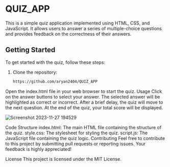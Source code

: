# QUIZ_APP

This is a simple quiz application implemented using HTML, CSS, and JavaScript. It allows users to answer a series of multiple-choice questions and provides feedback on the correctness of their answers.

## Getting Started

To get started with the quiz, follow these steps:

1. Clone the repository:

   ```bash
   https://github.com/aryan2404/QUIZ_APP
Open the index.html file in your web browser to start the quiz.
Usage
Click on the answer buttons to select your answer.
The selected answer will be highlighted as correct or incorrect.
After a brief delay, the quiz will move to the next question.
At the end of the quiz, your total score will be displayed.

![Screenshot 2023-11-27 194529](https://github.com/aryan2404/QUIZ_APP/assets/114234090/9d04eb77-a169-47be-8a8a-73f406ee939f)

Code Structure
index.html: The main HTML file containing the structure of the quiz.
style.css: The stylesheet for styling the quiz.
script.js: The JavaScript file containing the quiz logic.
Contributing
Feel free to contribute to this project by submitting pull requests or reporting issues. Your feedback is highly appreciated!

License
This project is licensed under the MIT License.
